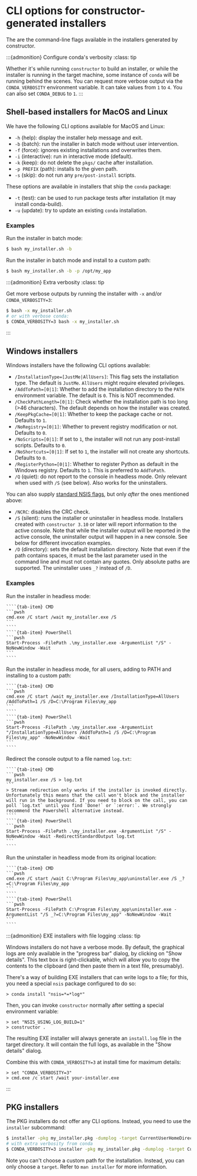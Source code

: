 # CLI options for constructor-generated installers

The are the command-line flags available in the installers generated by constructor.

:::{admonition} Configure conda's verbosity
:class: tip

Whether it's while running `constructor` to build an installer, or while the installer is running in the target machine, some instance of `conda` will be running behind the scenes. You can request more verbose output via the `CONDA_VERBOSITY` environment variable. It can take values from `1` to `4`. You can also set `CONDA_DEBUG` to `1`.
:::

## Shell-based installers for MacOS and Linux

We have the following CLI options available for MacOS and Linux:

- `-h` (help): display the installer help message and exit.
- `-b` (batch): run the installer in batch mode without user intervention.
- `-f` (force): ignores existing installations and overwrites them.
- `-i` (interactive): run in interactive mode (default).
- `-k` (keep): do not delete the `pkgs/` cache after installation.
- `-p PREFIX` (path): installs to the given path.
- `-s` (skip): do not run any `pre/post-install` scripts.

These options are available in installers that ship the `conda` package:

- `-t` (test): can be used to run package tests after installation (it may install conda-build).
- `-u` (update): try to update an existing `conda` installation.

### Examples

Run the installer in batch mode:

```bash
$ bash my_installer.sh -b
```
Run the installer in batch mode and install to a custom path:

```bash
$ bash my_installer.sh -b -p /opt/my_app
```

:::{admonition} Extra verbosity
:class: tip

Get more verbose outputs by running the installer with `-x` and/or `CONDA_VERBOSITY=3`:

```bash
$ bash -x my_installer.sh
# or with verbose conda:
$ CONDA_VERBOSITY=3 bash -x my_installer.sh
```
:::

## Windows installers

Windows installers have the following CLI options available:

- `/InstallationType=[JustMe|AllUsers]`: This flag sets the installation type. The default is
  `JustMe`. `AllUsers` might require elevated privileges.
- `/AddToPath=[0|1]`: Whether to add the installation directory to the `PATH` environment
  variable. The default is `0`. This is NOT recommended.
- `/CheckPathLength=[0|1]`: Check whether the installation path is too long (>46
  characters). The default depends on how the installer was created.
- `/KeepPkgCache=[0|1]`: Whether to keep the package cache or not. Defaults to `1`.
- `/NoRegistry=[0|1]`: Whether to prevent registry modification or not. Defaults to `0`.
- `/NoScripts=[0|1]`: If set to `1`, the installer will not run any post-install scripts. Defaults
  to `0`.
- `/NoShortcuts=[0|1]`: If set to `1`, the installer will not create any shortcuts. Defaults to
  `0`.
- `/RegisterPython=[0|1]`: Whether to register Python as default in the Windows registry. Defaults
  to `1`. This is preferred to `AddToPath`.
- `/Q` (quiet): do not report to the console in headless mode. Only relevant when used with `/S`
  (see below). Also works for the uninstallers.

You can also supply [standard NSIS flags](https://nsis.sourceforge.io/Docs/Chapter3.html#installerusage), but only _after_ the ones mentioned above:

- `/NCRC`: disables the CRC check.
- `/S` (silent): runs the installer or uninstaller in headless mode. Installers created with
  `constructor 3.10` or later will report information to the active console. Note that while the
  installer output will be reported in the active console, the uninstaller output will happen in
  a new console. See below for different invocation examples.
- `/D` (directory): sets the default installation directory. Note that even if the path contains
  spaces, it must be the last parameter used in the command line and must not contain any quotes.
  Only absolute paths are supported. The uninstaller uses `_?` instead of `/D`.

### Examples

Run the installer in headless mode:

`````{tab-set}
````{tab-item} CMD
```pwsh
cmd.exe /C start /wait my_installer.exe /S
```
````
````{tab-item} PowerShell
```pwsh
Start-Process -FilePath .\my_installer.exe -ArgumentList "/S" -NoNewWindow -Wait
```
````
`````

Run the installer in headless mode, for all users, adding to PATH and installing to a custom path:


`````{tab-set}
````{tab-item} CMD
```pwsh
cmd.exe /C start /wait my_installer.exe /InstallationType=AllUsers /AddToPath=1 /S /D=C:\Program Files\my_app
```
````
````{tab-item} PowerShell
```pwsh
Start-Process -FilePath .\my_installer.exe -ArgumentList "/InstallationType=AllUsers /AddToPath=1 /S /D=C:\Program Files\my_app" -NoNewWindow -Wait
```
````
`````

Redirect the console output to a file named `log.txt`:


`````{tab-set}
````{tab-item} CMD
```pwsh
my_installer.exe /S > log.txt
```
> Stream redirection only works if the installer is invoked directly. Unfortunately this means that the call won't block and the installer will run in the background. If you need to block on the call, you can poll `log.txt` until you find `Done!` or `:error:`. We strongly recommend the Powershell alternative instead.
````
````{tab-item} PowerShell
```pwsh
Start-Process -FilePath .\my_installer.exe -ArgumentList "/S" -NoNewWindow -Wait -RedirectStandardOutput log.txt
```
````
`````

Run the uninstaller in headless mode from its original location:

`````{tab-set}
````{tab-item} CMD
```pwsh
cmd.exe /C start /wait C:\Program Files\my_app\uninstaller.exe /S _?=C:\Program Files\my_app
```
````
````{tab-item} PowerShell
```pwsh
Start-Process -FilePath C:\Program Files\my_app\uninstaller.exe -ArgumentList "/S _?=C:\Program Files\my_app" -NoNewWindow -Wait
```
````
`````

:::{admonition} EXE installers with file logging
:class: tip

Windows installers do not have a verbose mode. By default, the graphical logs are only available in the "progress bar" dialog, by clicking on "Show details". This text box is right-clickable, which will allow you to copy the contents to the clipboard (and then paste them in a text file, presumably).

There's a way of building EXE installers that can write logs to a file; for this, you need a special `nsis` package configured to do so:

```batch
> conda install "nsis=*=*log*"
```

Then, you can invoke `constructor` normally after setting a special environment variable:

```batch
> set "NSIS_USING_LOG_BUILD=1"
> constructor .
```

The resulting EXE installer will always generate an `install.log` file in the target directory.
It will contain the full logs, as available in the "Show details" dialog.

Combine this with `CONDA_VERBOSITY=3` at install time for maximum details:


```batch
> set "CONDA_VERBOSITY=3"
> cmd.exe /c start /wait your-installer.exe
```
:::

## PKG installers

The PKG installers do not offer any CLI options. Instead, you need to use the `installer`
subcommand:

```bash
$ installer -pkg my_installer.pkg -dumplog -target CurrentUserHomeDirectory
# with extra verbosity from conda
$ CONDA_VERBOSITY=3 installer -pkg my_installer.pkg -dumplog -target CurrentUserHomeDirectory
```

Note you can't choose a custom path for the installation. Instead, you can only choose a `target`.
Refer to `man installer` for more information.
